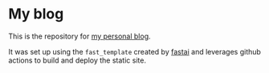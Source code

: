 # My blog

This is the repository for [my personal blog](tomsing1.github.io).

It was set up using the `fast_template` created by [fastai](https://www.fast.ai/2020/01/16/fast_template/) and leverages github actions to build and deploy the static site.
